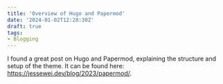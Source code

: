 ```yaml
---
title: 'Overview of Hugo and Papermod'
date: '2024-01-02T12:28:30Z'
draft: true
tags:
- Blogging
---
```


I found a great post on Hugo and Papermod, explaining the structure and setup of the theme. It can be found here: <https://jessewei.dev/blog/2023/papermod/>.